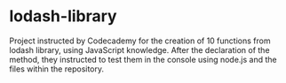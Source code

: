 # lodash-library
Project instructed by Codecademy for the creation of 10 functions from lodash library, using JavaScript knowledge.
After the declaration of the method, they instructed to test them in the console using node.js and the files within the repository.
